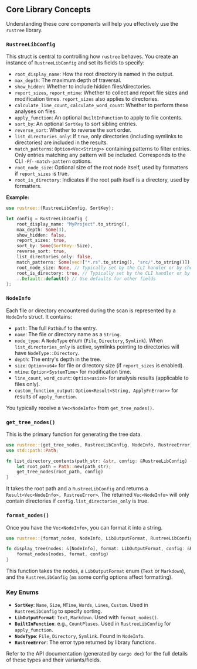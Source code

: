 ## Core Library Concepts

Understanding these core components will help you effectively use the `rustree` library.

### `RustreeLibConfig`

This struct is central to controlling how `rustree` behaves. You create an instance of `RustreeLibConfig` and set its fields to specify:

*   `root_display_name`: How the root directory is named in the output.
*   `max_depth`: The maximum depth of traversal.
*   `show_hidden`: Whether to include hidden files/directories.
*   `report_sizes`, `report_mtime`: Whether to collect and report file sizes and modification times. `report_sizes` also applies to directories.
*   `calculate_line_count`, `calculate_word_count`: Whether to perform these analyses on files.
*   `apply_function`: An optional `BuiltInFunction` to apply to file contents.
*   `sort_by`: An optional `SortKey` to sort sibling entries.
*   `reverse_sort`: Whether to reverse the sort order.
*   `list_directories_only`: If `true`, only directories (including symlinks to directories) are included in the results.
*   `match_patterns`: `Option<Vec<String>>` containing patterns to filter entries. Only entries matching any pattern will be included. Corresponds to the CLI `-P`/`--match-pattern` options.
*   `root_node_size`: Optional size of the root node itself, used by formatters if `report_sizes` is true.
*   `root_is_directory`: Indicates if the root path itself is a directory, used by formatters.

**Example:**

```rust
use rustree::{RustreeLibConfig, SortKey};

let config = RustreeLibConfig {
    root_display_name: "MyProject".to_string(),
    max_depth: Some(3),
    show_hidden: false,
    report_sizes: true,
    sort_by: Some(SortKey::Size),
    reverse_sort: true,
    list_directories_only: false,
    match_patterns: Some(vec!["*.rs".to_string(), "src/".to_string()]), // Example patterns
    root_node_size: None, // Typically set by the CLI handler or by checking metadata
    root_is_directory: true, // Typically set by the CLI handler or by checking metadata
    ..Default::default() // Use defaults for other fields
};
```

### `NodeInfo`

Each file or directory encountered during the scan is represented by a `NodeInfo` struct. It contains:

*   `path`: The full `PathBuf` to the entry.
*   `name`: The file or directory name as a `String`.
*   `node_type`: A `NodeType` enum (`File`, `Directory`, `Symlink`). When `list_directories_only` is active, symlinks pointing to directories will have `NodeType::Directory`.
*   `depth`: The entry's depth in the tree.
*   `size`: `Option<u64>` for file or directory size (if `report_sizes` is enabled).
*   `mtime`: `Option<SystemTime>` for modification time.
*   `line_count`, `word_count`: `Option<usize>` for analysis results (applicable to files only).
*   `custom_function_output`: `Option<Result<String, ApplyFnError>>` for results of `apply_function`.

You typically receive a `Vec<NodeInfo>` from `get_tree_nodes()`.

### `get_tree_nodes()`

This is the primary function for generating the tree data.

```rust
use rustree::{get_tree_nodes, RustreeLibConfig, NodeInfo, RustreeError};
use std::path::Path;

fn list_directory_contents(path_str: &str, config: &RustreeLibConfig) -> Result<Vec<NodeInfo>, RustreeError> {
    let root_path = Path::new(path_str);
    get_tree_nodes(root_path, config)
}
```

It takes the root path and a `RustreeLibConfig` and returns a `Result<Vec<NodeInfo>, RustreeError>`.
The returned `Vec<NodeInfo>` will only contain directories if `config.list_directories_only` is true.

### `format_nodes()`

Once you have the `Vec<NodeInfo>`, you can format it into a string.

```rust
use rustree::{format_nodes, NodeInfo, LibOutputFormat, RustreeLibConfig, RustreeError};

fn display_tree(nodes: &[NodeInfo], format: LibOutputFormat, config: &RustreeLibConfig) -> Result<String, RustreeError> {
    format_nodes(nodes, format, config)
}
```
This function takes the nodes, a `LibOutputFormat` enum (`Text` or `Markdown`), and the `RustreeLibConfig` (as some config options affect formatting).

### Key Enums

*   **`SortKey`**: `Name`, `Size`, `MTime`, `Words`, `Lines`, `Custom`. Used in `RustreeLibConfig` to specify sorting.
*   **`LibOutputFormat`**: `Text`, `Markdown`. Used with `format_nodes()`.
*   **`BuiltInFunction`**: e.g., `CountPluses`. Used in `RustreeLibConfig` for `apply_function`.
*   **`NodeType`**: `File`, `Directory`, `Symlink`. Found in `NodeInfo`.
*   **`RustreeError`**: The error type returned by library functions.

Refer to the API documentation (generated by `cargo doc`) for the full details of these types and their variants/fields.